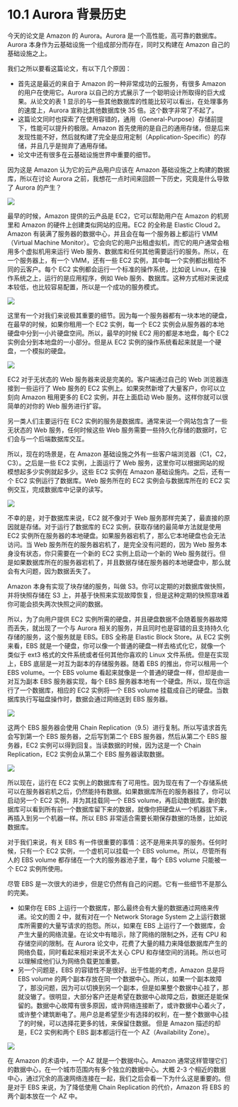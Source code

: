 # 10.1 Aurora 背景历史

今天的论文是 Amazon 的 Aurora。Aurora 是一个高性能，高可靠的数据库。Aurora 本身作为云基础设施一个组成部分而存在，同时又构建在 Amazon 自己的基础设施之上。

我们之所以要看这篇论文，有以下几个原因：

- 首先这是最近的来自于 Amazon 的一种非常成功的云服务，有很多 Amazon 的用户在使用它。Aurora 以自己的方式展示了一个聪明设计所取得的巨大成果。从论文的表 1 显示的与一些其他数据库的性能比较可以看出，在处理事务的速度上，Aurora 宣称比其他数据库快 35 倍。这个数字非常了不起了。
- 这篇论文同时也探索了在使用容错的，通用（General-Purpose）存储前提下，性能可以提升的极限。Amazon 首先使用的是自己的通用存储，但是后来发现性能不好，然后就构建了完全是应用定制（Application-Specific）的存储，并且几乎是抛弃了通用存储。
- 论文中还有很多在云基础设施世界中重要的细节。

因为这是 Amazon 认为它的云产品用户应该在 Amazon 基础设施之上构建的数据库，所以在讨论 Aurora 之前，我想花一点时间来回顾一下历史，究竟是什么导致了 Aurora 的产生？

![](<../assets/image (312).png>)

最早的时候，Amazon 提供的云产品是 EC2，它可以帮助用户在 Amazon 的机房里和 Amazon 的硬件上创建类似网站的应用。EC2 的全称是 Elastic Cloud 2。Amazon 有装满了服务器的数据中心，并且会在每一个服务器上都运行 VMM（Virtual Machine Monitor）。它会向它的用户出租虚拟机，而它的用户通常会租用多个虚拟机用来运行 Web 服务、数据库和任何其他需要运行的服务。所以，在一个服务器上，有一个 VMM，还有一些 EC2 实例，其中每一个实例都出租给不同的云客户。每个 EC2 实例都会运行一个标准的操作系统，比如说 Linux，在操作系统之上，运行的是应用程序，例如 Web 服务、数据库。这种方式相对来说成本较低，也比较容易配置，所以是一个成功的服务模式。

![](<../assets/image (313).png>)

这里有一个对我们来说极其重要的细节。因为每一个服务器都有一块本地的硬盘，在最早的时候，如果你租用一个 EC2 实例，每一个 EC2 实例会从服务器的本地硬盘中分到一小片硬盘空间。所以，最早的时候 EC2 用的都是本地盘，每个 EC2 实例会分到本地盘的一小部分。但是从 EC2 实例的操作系统看起来就是一个硬盘，一个模拟的硬盘。

![](<../assets/image (314).png>)

EC2 对于无状态的 Web 服务器来说是完美的。客户端通过自己的 Web 浏览器连接到一些运行了 Web 服务的 EC2 实例上。如果突然新增了大量客户，你可以立刻向 Amazon 租用更多的 EC2 实例，并在上面启动 Web 服务。这样你就可以很简单的对你的 Web 服务进行扩容。

另一类人们主要运行在 EC2 实例的服务是数据库。通常来说一个网站包含了一些无状态的 Web 服务，任何时候这些 Web 服务需要一些持久化存储的数据时，它们会与一个后端数据库交互。

所以，现在的场景是，在 Amazon 基础设施之外有一些客户端浏览器（C1，C2，C3）。之后是一些 EC2 实例，上面运行了 Web 服务，这里你可以根据网站的规模想起多少实例就起多少。这些 EC2 实例在 Amazon 基础设施内。之后，还有一个 EC2 实例运行了数据库。Web 服务所在的 EC2 实例会与数据库所在的 EC2 实例交互，完成数据库中记录的读写。

![](<../assets/image (315).png>)

不幸的是，对于数据库来说，EC2 就不像对于 Web 服务那样完美了，最直接的原因就是存储。对于运行了数据库的 EC2 实例，获取存储的最简单方法就是使用 EC2 实例所在服务器的本地硬盘。如果服务器宕机了，那么它本地硬盘也会无法访问。当 Web 服务所在的服务器宕机了，是完全没有问题的，因为 Web 服务本身没有状态，你只需要在一个新的 EC2 实例上启动一个新的 Web 服务就行。但是如果数据库所在的服务器宕机了，并且数据存储在服务器的本地硬盘中，那么就会有大问题，因为数据丢失了。

Amazon 本身有实现了块存储的服务，叫做 S3。你可以定期的对数据库做快照，并将快照存储在 S3 上，并基于快照来实现故障恢复，但是这种定期的快照意味着你可能会损失两次快照之间的数据。

所以，为了向用户提供 EC2 实例所需的硬盘，并且硬盘数据不会随着服务器故障而丢失，就出现了一个与 Aurora 相关的服务，并且同时也是容错的且支持持久化存储的服务，这个服务就是 EBS。EBS 全称是 Elastic Block Store。从 EC2 实例来看，EBS 就是一个硬盘，你可以像一个普通的硬盘一样去格式化它，就像一个类似于 ext3 格式的文件系统或者任何其他你喜欢的 Linux 文件系统。但是在实现上，EBS 底层是一对互为副本的存储服务器。随着 EBS 的推出，你可以租用一个 EBS volume。一个 EBS volume 看起来就像是一个普通的硬盘一样，但却是由一对互为副本 EBS 服务器实现，每个 EBS 服务器本地有一个硬盘。所以，现在你运行了一个数据库，相应的 EC2 实例将一个 EBS volume 挂载成自己的硬盘。当数据库执行写磁盘操作时，数据会通过网络送到 EBS 服务器。

![](<../assets/image (316).png>)

这两个 EBS 服务器会使用 Chain Replication（9.5）进行复制。所以写请求首先会写到第一个 EBS 服务器，之后写到第二个 EBS 服务器，然后从第二个 EBS 服务器，EC2 实例可以得到回复。当读数据的时候，因为这是一个 Chain Replication，EC2 实例会从第二个 EBS 服务器读取数据。

![](<../assets/image (317).png>)

所以现在，运行在 EC2 实例上的数据库有了可用性。因为现在有了一个存储系统可以在服务器宕机之后，仍然能持有数据。如果数据库所在的服务器挂了，你可以启动另一个 EC2 实例，并为其挂载同一个 EBS volume，再启动数据库。新的数据库可以看到所有前一个数据库留下来的数据，就像你把硬盘从一个机器拔下来，再插入到另一个机器一样。所以 EBS 非常适合需要长期保存数据的场景，比如说数据库。

对于我们来说，有关 EBS 有一件很重要的事情：这不是用来共享的服务。任何时候，只有一个 EC2 实例，一个虚机可以挂载一个 EBS volume。所以，尽管所有人的 EBS volume 都存储在一个大的服务器池子里，每个 EBS volume 只能被一个 EC2 实例所使用。

尽管 EBS 是一次很大的进步，但是它仍然有自己的问题。它有一些细节不是那么的完美。

- 如果你在 EBS 上运行一个数据库，那么最终会有大量的数据通过网络来传递。论文的图 2 中，就有对在一个 Network Storage System 之上运行数据库所需要的大量写请求的抱怨。所以，如果在 EBS 上运行了一个数据库，会产生大量的网络流量。在论文中有暗示，除了网络的限制之外，还有 CPU 和存储空间的限制。在 Aurora 论文中，花费了大量的精力来降低数据库产生的网络负载，同时看起来相对来说不太关心 CPU 和存储空间的消耗。所以也可以理解成他们认为网络负载更加重要。
- 另一个问题是，EBS 的容错性不是很好。出于性能的考虑，Amazon 总是将 EBS volume 的两个副本存放在同一个数据中心。所以，如果一个副本故障了，那没问题，因为可以切换到另一个副本，但是如果整个数据中心挂了，那就没辙了。很明显，大部分客户还是希望在数据中心故障之后，数据还是能保留的。数据中心故障有很多原因，或许网络连接断了，或许数据中心着火了，或许整个建筑断电了。用户总是希望至少有选择的权利，在一整个数据中心挂了的时候，可以选择花更多的钱，来保留住数据。 但是 Amazon 描述的却是，EC2 实例和两个 EBS 副本都运行在一个 AZ（Availability Zone）。

![](<../assets/image (318).png>)

在 Amazon 的术语中，一个 AZ 就是一个数据中心。Amazon 通常这样管理它们的数据中心，在一个城市范围内有多个独立的数据中心。大概 2-3 个相近的数据中心，通过冗余的高速网络连接在一起，我们之后会看一下为什么这是重要的。但是对于 EBS 来说，为了降低使用 Chain Replication 的代价，Amazon 将 EBS 的两个副本放在一个 AZ 中。
